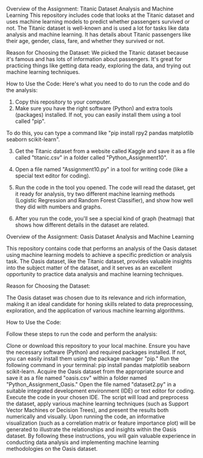 
Overview of the Assignment: Titanic Dataset Analysis and Machine Learning
This repository includes code that looks at the Titanic dataset and uses machine learning models to predict whether passengers survived or not. The Titanic dataset is well-known and is used a lot for tasks like data analysis and machine learning. It has details about Titanic passengers like their age, gender, class, fare, and whether they survived or not.

Reason for Choosing the Dataset:
We picked the Titanic dataset because it's famous and has lots of information about passengers. It's great for practicing things like getting data ready, exploring the data, and trying out machine learning techniques.

How to Use the Code:
Here's what you need to do to run the code and do the analysis:
1. Copy this repository to your computer.
2. Make sure you have the right software (Python) and extra tools (packages) installed. If not, you can easily install them using a tool called "pip".

To do this, you can type a command like "pip install rpy2 pandas matplotlib seaborn scikit-learn".

3. Get the Titanic dataset from a website called Kaggle and save it as a file called "titanic.csv" in a folder called "Python_Assignment10".

4. Open a file named "Assignment10.py" in a tool for writing code (like a special text editor for coding).
5. Run the code in the tool you opened. The code will read the dataset, get it ready for analysis, try two different machine learning methods (Logistic Regression and Random Forest Classifier), and show how well they did with numbers and graphs.

6. After you run the code, you'll see a special kind of graph (heatmap) that shows how different details in the dataset are related.

Overview of the Assignment: Oasis Dataset Analysis and Machine Learning

This repository contains code that performs an analysis of the Oasis dataset using machine learning models to achieve a specific prediction or analysis task. The Oasis dataset, like the Titanic dataset, provides valuable insights into the subject matter of the dataset, and it serves as an excellent opportunity to practice data analysis and machine learning techniques. 

Reason for Choosing the Dataset:

The Oasis dataset was chosen due to its relevance and rich information, making it an ideal candidate for honing skills related to data preprocessing, exploration, and the application of various machine learning algorithms.

How to Use the Code:

Follow these steps to run the code and perform the analysis:

Clone or download this repository to your local machine.
Ensure you have the necessary software (Python) and required packages installed. If not, you can easily install them using the package manager "pip." Run the following command in your terminal: pip install pandas matplotlib seaborn scikit-learn.
Acquire the Oasis dataset from the appropriate source and save it as a file named "oasis.csv" within a folder named "Python_Assignment_Oasis."
Open the file named "dataset2.py" in a suitable integrated development environment (IDE) or text editor for coding.
Execute the code in your chosen IDE. The script will load and preprocess the dataset, apply various machine learning techniques (such as Support Vector Machines or Decision Trees), and present the results both numerically and visually.
Upon running the code, an informative visualization (such as a correlation matrix or feature importance plot) will be generated to illustrate the relationships and insights within the Oasis dataset.
By following these instructions, you will gain valuable experience in conducting data analysis and implementing machine learning methodologies on the Oasis dataset.

